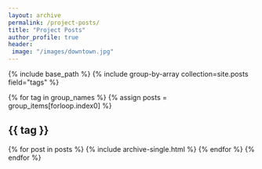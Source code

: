 ```yaml
---
layout: archive
permalink: /project-posts/
title: "Project Posts"
author_profile: true
header:
 image: "/images/downtown.jpg"
---
```


{% include base_path %}
{% include group-by-array collection=site.posts field="tags" %}

 {% for tag in group_names %}
  {% assign posts = group_items[forloop.index0] %}
  <h2 id="{{ tag | slugify }}" class="archive__subtitle">{{ tag }}</h2>
  {% for post in posts %}
    {% include archive-single.html %}
  {% endfor %}
{% endfor %}

